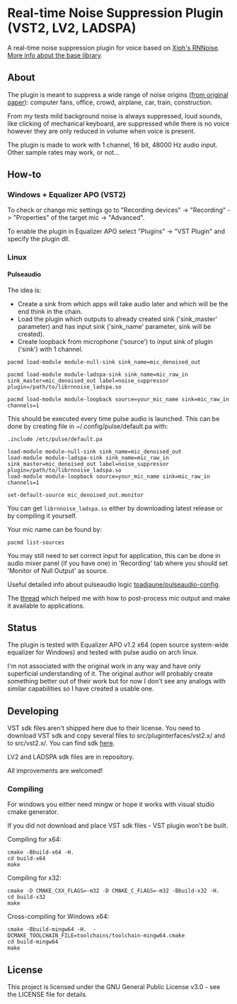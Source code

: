 # Real-time Noise Suppression Plugin (VST2, LV2, LADSPA)

A real-time noise suppression plugin for voice based on [Xiph's RNNoise](https://github.com/xiph/rnnoise). [More info about the base library](https://people.xiph.org/~jm/demo/rnnoise/).

## About

The plugin is meant to suppress a wide range of noise origins ([from original paper](https://arxiv.org/pdf/1709.08243.pdf)): computer fans, office, crowd, airplane, car, train, construction. 

From my tests mild background noise is always suppressed, loud sounds, like clicking of mechanical keyboard, are suppressed while there is no voice however they are only reduced in volume when voice is present. 

The plugin is made to work with 1 channel, 16 bit, 48000 Hz audio input. Other sample rates may work, or not...

## How-to

### Windows + Equalizer APO (VST2)

To check or change mic settings go to "Recording devices" -> "Recording" -> "Properties" of the target mic -> "Advanced".

To enable the plugin in Equalizer APO select "Plugins" -> "VST Plugin" and specify the plugin dll.

### Linux

#### Pulseaudio

The idea is:

- Create a sink from which apps will take audio later and which will be the end think in the chain.
- Load the plugin which outputs to already created sink ('sink_master' parameter) and has input sink ('sink_name' parameter, sink will be created). 
- Create loopback from microphone ('source') to input sink of plugin ('sink') with 1 channel.
 

```
pacmd load-module module-null-sink sink_name=mic_denoised_out  

pacmd load-module module-ladspa-sink sink_name=mic_raw_in sink_master=mic_denoised_out label=noise_suppressor plugin=/path/to/librnnoise_ladspa.so

pacmd load-module module-loopback source=your_mic_name sink=mic_raw_in channels=1
```

This should be executed every time pulse audio is launched. This can be done by creating file in ~/.config/pulse/default.pa with:

```
.include /etc/pulse/default.pa

load-module module-null-sink sink_name=mic_denoised_out  
load-module module-ladspa-sink sink_name=mic_raw_in sink_master=mic_denoised_out label=noise_suppressor plugin=/path/to/librnnoise_ladspa.so
load-module module-loopback source=your_mic_name sink=mic_raw_in channels=1

set-default-source mic_denoised_out.monitor
```

You can get `librnnoise_ladspa.so` either by downloading latest release or by compiling it yourself.

Your mic name can be found by:

```
pacmd list-sources
```

You may still need to set correct input for application, this can be done in audio mixer panel (if you have one) in 'Recording' tab where you should set 'Monitor of Null Output' as source.

Useful detailed info about pulseaudio logic [toadjaune/pulseaudio-config](https://github.com/toadjaune/pulseaudio-config).

The [thread](https://bugs.freedesktop.org/show_bug.cgi?id=101043) which helped me with how to post-process mic output and make it available to applications.

## Status

The plugin is tested with Equalizer APO v1.2 x64 (open source system-wide equalizer for Windows) and tested with pulse audio on arch linux.

I'm not associated with the original work in any way and have only superficial understanding of it. The original author will probably create something better out of their work but for now I don't see any analogs with similar capabilities so I have created a usable one.

## Developing

VST sdk files aren't shipped here due to their license. You need to download VST sdk and copy several files to src/pluginterfaces/vst2.x/ and to src/vst2.x/. You can find sdk [here](https://www.steinberg.net/en/company/developers.html).

LV2 and LADSPA sdk files are in repository.

All improvements are welcomed!

### Compiling

For windows you either need mingw or hope it works with visual studio cmake generator.

If you did not download and place VST sdk files - VST plugin won't be built.

Compiling for x64:
```
cmake -Bbuild-x64 -H.
cd build-x64
make 
```

Compiling for x32:
```
cmake -D CMAKE_CXX_FLAGS=-m32 -D CMAKE_C_FLAGS=-m32 -Bbuild-x32 -H.
cd build-x32
make
```

Cross-compiling for Windows x64:
```
cmake -Bbuild-mingw64 -H.  -DCMAKE_TOOLCHAIN_FILE=toolchains/toolchain-mingw64.cmake
cd build-mingw64
make
```

## License

This project is licensed under the GNU General Public License v3.0 - see the LICENSE file for details.